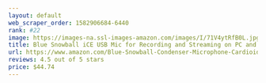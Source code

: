 ```yaml
---
layout: default 
﻿web_scraper_order: 1582906684-6440
rank: #22
image: https://images-na.ssl-images-amazon.com/images/I/71V4ytRfB0L.jpg
title: Blue Snowball iCE USB Mic for Recording and Streaming on PC and Mac, Cardioid Condenser…
url: https://www.amazon.com/Blue-Snowball-Condenser-Microphone-Cardioid/dp/B014PYGTUQ/ref=zg_mw_musical-instruments_22?_encoding=UTF8&psc=1&refRID=8WS11NK2AYWPF8KSMPEX
reviews: 4.5 out of 5 stars
price: $44.74 
---
```

